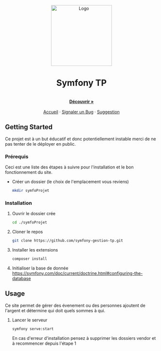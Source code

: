 <!-- PROJECT LOGO -->
<br />
<p align="center">
  <a href="#">
    <img src="https://cdn.discordapp.com/attachments/782900445077045258/921528902621487144/logo.png" alt="Logo" width="200">
  </a>

  <h1 align="center"><b>Symfony TP</b></h1>

  <p align="center">
    <br />
    <a href="https://github.com/sbdjs/website"><strong>Découvrir »</strong></a>
    <br />
    <br />
    <a href="https://github.com/Altaryss/symfony-gestion-tp">Accueil</a>
    ·
    <a href="https://github.com/Altaryss/symfony-gestion-tp/issues">Signaler un Bug</a>
    ·
    <a href="https://github.com/Altaryss/symfony-gestion-tp/issues">Suggestion</a>
  </p>
</p>

<!-- GETTING STARTED -->
## Getting Started

Ce projet est à un but éducatif et donc potentiellement instable merci de ne pas tenter de le déployer en public.

### Prérequis

Ceci est une liste des étapes à suivre pour l'installation et le bon fonctionnement du site.

* Créer un dossier (le choix de l'emplacement vous reviens)
  ```sh
  mkdir symfoProjet
  ```
 
### Installation

1. Ouvrir le dossier crée
   ```sh
   cd ./symfoProjet
   ```

2. Cloner le repos
   ```sh
   git clone https://github.com/symfony-gestion-tp.git
   ```
3. Installer les extensions
   ```sh
   composer install
   ```
4. Initialiser la base de donnée
   https://symfony.com/doc/current/doctrine.html#configuring-the-database

<!-- USAGE EXAMPLES -->
## Usage

Ce site permet de gérer des évenement ou des personnes ajoutent de l'argent et détermine qui doit quels sommes à qui.

1. Lancer le serveur
   ```sh
   symfony serve:start
   ```
   
   En cas d'erreur d'installation pensez à supprimer les dossiers vendor et à recommencer depuis l'étape 1<br>
